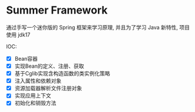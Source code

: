 # Summer Framework
通过手写一个迷你版的 Spring 框架来学习原理, 并且为了学习 Java 新特性, 项目使用 jdk17

IOC: 
- [x] Bean容器
- [x] 实现Bean的定义、注册、获取
- [x] 基于Cglib实现含构造函数的类实例化策略
- [x] 注入属性和依赖对象
- [x] 资源加载器解析文件注册对象
- [x] 实现应用上下文
- [x] 初始化和销毁方法
